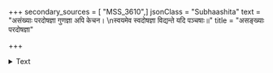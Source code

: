 +++
secondary_sources = [ "MSS_3610",]
jsonClass = "Subhaashita"
text = "असंख्याः परदोषज्ञा गुणज्ञा अपि केचन।  \nस्वयमेव स्वदोषज्ञा विद्यन्ते यदि पञ्चषाः॥"
title = "असङ्ख्याः परदोषज्ञा"

+++

<details><summary>Text</summary>

असंख्याः परदोषज्ञा गुणज्ञा अपि केचन।  
स्वयमेव स्वदोषज्ञा विद्यन्ते यदि पञ्चषाः॥
</details>
